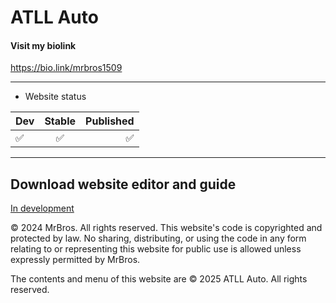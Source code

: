 # ATLL Auto
#### Visit my biolink

https://bio.link/mrbros1509

---

- Website status

| Dev | Stable| Published |
| :--- | :---: | ---: |
| ✅ | ✅ | ✅ |

---

## Download website editor and guide
[In development](_blank)


© 2024 MrBros. All rights reserved. This website's code is copyrighted and protected by law. No sharing, distributing, or using the code in any form relating to or representing this website for public use is allowed unless expressly permitted by MrBros.

The contents and menu of this website are © 2025 ATLL Auto. All rights reserved. 
